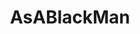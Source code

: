 ---
title: AsABlackMan
crosslinks:
- The_Donald
- news
- unpopularopinion
- canada
- worldnews
- politics
- AskReddit
- conspiracy
- videos
- KotakuInAction
- CringeAnarchy
- LivestreamFail
- television
- GamerGhazi
- Incels
- ukpolitics
- changemyview
- BlackPeopleTwitter
- pics
- asktransgender
---